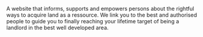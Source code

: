 A website that informs, supports and empowers persons about the rightful ways to acquire land as a ressource.
We link you to the best and authorised people to guide you to finally reaching your lifetime target of being a landlord in the best well developed area. 
